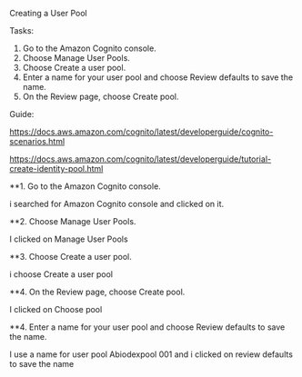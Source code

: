 Creating a User Pool

Tasks: 
1. Go to the Amazon Cognito console. 
2. Choose Manage User Pools.
3. Choose Create a user pool.
4. Enter a name for your user pool and choose Review defaults to save the name.
5. On the Review page, choose Create pool.




Guide:

https://docs.aws.amazon.com/cognito/latest/developerguide/cognito-scenarios.html

https://docs.aws.amazon.com/cognito/latest/developerguide/tutorial-create-identity-pool.html




**1. Go to the Amazon Cognito console. 

i searched for Amazon Cognito console and clicked on it.

**2. Choose Manage User Pools.

I clicked on Manage User Pools 

**3. Choose Create a user pool.

i choose Create a user pool


**4. On the Review page, choose Create pool.

I clicked on Choose pool


**4. Enter a name for your user pool and choose Review defaults to save the name.

I use a name for user pool  Abiodexpool 001 and i clicked on review defaults to save the name


